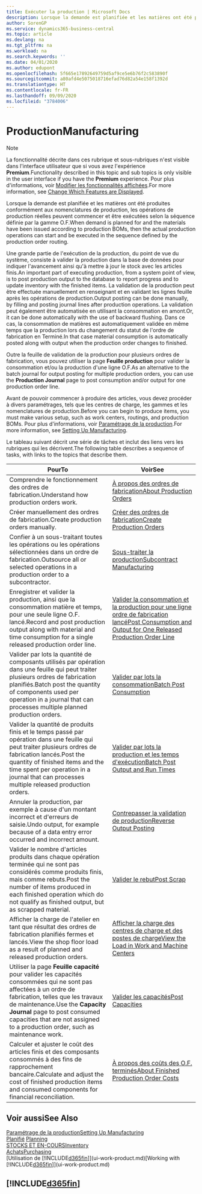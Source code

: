 ```yaml
---
title: Exécuter la production | Microsoft Docs
description: Lorsque la demande est planifiée et les matières ont été produites conformément aux nomenclatures de production, les opérations de production réelles peuvent commencer et être exécutées selon la séquence définie par la gamme O.F.
author: SorenGP
ms.service: dynamics365-business-central
ms.topic: article
ms.devlang: na
ms.tgt_pltfrm: na
ms.workload: na
ms.search.keywords: ''
ms.date: 04/01/2020
ms.author: edupont
ms.openlocfilehash: 5f665e17892649759d5af9ce5e6b76f2c583890f
ms.sourcegitcommit: a80afd4e5075018716efad76d82a54e158f1392d
ms.translationtype: HT
ms.contentlocale: fr-FR
ms.lasthandoff: 09/09/2020
ms.locfileid: "3784006"
---
```

# <a name="manufacturing"></a><span data-ttu-id="0bf68-103">Production</span><span class="sxs-lookup"><span data-stu-id="0bf68-103">Manufacturing</span></span>
> [!NOTE]
> <span data-ttu-id="0bf68-104">La fonctionnalité décrite dans ces rubrique et sous-rubriques n'est visible dans l'interface utilisateur que si vous avez l'expérience **Premium**.</span><span class="sxs-lookup"><span data-stu-id="0bf68-104">Functionality described in this topic and sub topics is only visible in the user interface if you have the **Premium** experience.</span></span> <span data-ttu-id="0bf68-105">Pour plus d'informations, voir [Modifier les fonctionnalités affichées](ui-experiences.md).</span><span class="sxs-lookup"><span data-stu-id="0bf68-105">For more information, see [Change Which Features are Displayed](ui-experiences.md).</span></span>

<span data-ttu-id="0bf68-106">Lorsque la demande est planifiée et les matières ont été produites conformément aux nomenclatures de production, les opérations de production réelles peuvent commencer et être exécutées selon la séquence définie par la gamme O.F.</span><span class="sxs-lookup"><span data-stu-id="0bf68-106">When demand is planned for and the materials have been issued according to production BOMs, then the actual production operations can start and be executed in the sequence defined by the production order routing.</span></span>  

<span data-ttu-id="0bf68-107">Une grande partie de l'exécution de la production, du point de vue du système, consiste à valider la production dans la base de données pour indiquer l'avancement ainsi qu'à mettre à jour le stock avec les articles finis.</span><span class="sxs-lookup"><span data-stu-id="0bf68-107">An important part of executing production, from a system point of view, is to post production output to the database to report progress and to update inventory with the finished items.</span></span> <span data-ttu-id="0bf68-108">La validation de la production peut être effectuée manuellement en renseignant et en validant les lignes feuille après les opérations de production.</span><span class="sxs-lookup"><span data-stu-id="0bf68-108">Output posting can be done manually, by filling and posting journal lines after production operations.</span></span> <span data-ttu-id="0bf68-109">La validation peut également être automatisée en utilisant la consommation en amont.</span><span class="sxs-lookup"><span data-stu-id="0bf68-109">Or, it can be done automatically with the use of backward flushing.</span></span> <span data-ttu-id="0bf68-110">Dans ce cas, la consommation de matières est automatiquement validée en même temps que la production lors du changement du statut de l'ordre de fabrication en Terminé.</span><span class="sxs-lookup"><span data-stu-id="0bf68-110">In that case material consumption is automatically posted along with output when the production order changes to finished.</span></span>  

<span data-ttu-id="0bf68-111">Outre la feuille de validation de la production pour plusieurs ordres de fabrication, vous pouvez utiliser la page **Feuille production** pour valider la consommation et/ou la production d'une ligne O.F.</span><span class="sxs-lookup"><span data-stu-id="0bf68-111">As an alternative to the batch journal for output posting for multiple production orders, you can use the **Production Journal** page to post consumption and/or output for one production order line.</span></span>

<span data-ttu-id="0bf68-112">Avant de pouvoir commencer à produire des articles, vous devez procéder à divers paramétrages, tels que les centres de charge, les gammes et les nomenclatures de production.</span><span class="sxs-lookup"><span data-stu-id="0bf68-112">Before you can begin to produce items, you must make various setup, such as work centers, routings, and production BOMs.</span></span> <span data-ttu-id="0bf68-113">Pour plus d'informations, voir [Paramétrage de la production](production-configure-production-processes.md).</span><span class="sxs-lookup"><span data-stu-id="0bf68-113">For more information, see [Setting Up Manufacturing](production-configure-production-processes.md).</span></span>

<span data-ttu-id="0bf68-114">Le tableau suivant décrit une série de tâches et inclut des liens vers les rubriques qui les décrivent.</span><span class="sxs-lookup"><span data-stu-id="0bf68-114">The following table describes a sequence of tasks, with links to the topics that describe them.</span></span>   

|<span data-ttu-id="0bf68-115">**Pour**</span><span class="sxs-lookup"><span data-stu-id="0bf68-115">**To**</span></span>|<span data-ttu-id="0bf68-116">**Voir**</span><span class="sxs-lookup"><span data-stu-id="0bf68-116">**See**</span></span>|  
|------------|-------------|  
|<span data-ttu-id="0bf68-117">Comprendre le fonctionnement des ordres de fabrication.</span><span class="sxs-lookup"><span data-stu-id="0bf68-117">Understand how production orders work.</span></span>|[<span data-ttu-id="0bf68-118">À propos des ordres de fabrication</span><span class="sxs-lookup"><span data-stu-id="0bf68-118">About Production Orders</span></span>](production-about-production-orders.md)|
|<span data-ttu-id="0bf68-119">Créer manuellement des ordres de fabrication.</span><span class="sxs-lookup"><span data-stu-id="0bf68-119">Create production orders manually.</span></span>|[<span data-ttu-id="0bf68-120">Créer des ordres de fabrication</span><span class="sxs-lookup"><span data-stu-id="0bf68-120">Create Production Orders</span></span>](production-how-to-create-production-orders.md)|
|<span data-ttu-id="0bf68-121">Confier à un sous-traitant toutes les opérations ou les opérations sélectionnées dans un ordre de fabrication.</span><span class="sxs-lookup"><span data-stu-id="0bf68-121">Outsource all or selected operations in a production order to a subcontractor.</span></span>|[<span data-ttu-id="0bf68-122">Sous-traiter la production</span><span class="sxs-lookup"><span data-stu-id="0bf68-122">Subcontract Manufacturing</span></span>](production-how-to-subcontract-manufacturing.md)|
|<span data-ttu-id="0bf68-123">Enregistrer et valider la production, ainsi que la consommation matière et temps, pour une seule ligne O.F. lancé.</span><span class="sxs-lookup"><span data-stu-id="0bf68-123">Record and post production output along with material and time consumption for a single released production order line.</span></span>|[<span data-ttu-id="0bf68-124">Valider la consommation et la production pour une ligne ordre de fabrication lancé</span><span class="sxs-lookup"><span data-stu-id="0bf68-124">Post Consumption and Output for One Released Production Order Line</span></span>](production-how-to-register-consumption-and-output.md)|  
|<span data-ttu-id="0bf68-125">Valider par lots la quantité de composants utilisés par opération dans une feuille qui peut traiter plusieurs ordres de fabrication planifiés.</span><span class="sxs-lookup"><span data-stu-id="0bf68-125">Batch post the quantity of components used per operation in a journal that can processes multiple planned production orders.</span></span>|[<span data-ttu-id="0bf68-126">Valider par lots la consommation</span><span class="sxs-lookup"><span data-stu-id="0bf68-126">Batch Post Consumption</span></span>](production-how-to-post-consumption.md)|
|<span data-ttu-id="0bf68-127">Valider la quantité de produits finis et le temps passé par opération dans une feuille qui peut traiter plusieurs ordres de fabrication lancés.</span><span class="sxs-lookup"><span data-stu-id="0bf68-127">Post the quantity of finished items and the time spent per operation in a journal that can processes multiple released production orders.</span></span>|[<span data-ttu-id="0bf68-128">Valider par lots la production et les temps d'exécution</span><span class="sxs-lookup"><span data-stu-id="0bf68-128">Batch Post Output and Run Times</span></span>](production-how-to-post-output-quantity.md)|
|<span data-ttu-id="0bf68-129">Annuler la production, par exemple à cause d'un montant incorrect et d'erreurs de saisie.</span><span class="sxs-lookup"><span data-stu-id="0bf68-129">Undo output, for example because of a data entry error occurred and incorrect amount.</span></span>  |[<span data-ttu-id="0bf68-130">Contrepasser la validation de production</span><span class="sxs-lookup"><span data-stu-id="0bf68-130">Reverse Output Posting</span></span>](production-how-to-reverse-output-posting.md)|  
|<span data-ttu-id="0bf68-131">Valider le nombre d'articles produits dans chaque opération terminée qui ne sont pas considérés comme produits finis, mais comme rebuts.</span><span class="sxs-lookup"><span data-stu-id="0bf68-131">Post the number of items produced in each finished operation which do not qualify as finished output, but as scrapped material.</span></span>|[<span data-ttu-id="0bf68-132">Valider le rebut</span><span class="sxs-lookup"><span data-stu-id="0bf68-132">Post Scrap</span></span>](production-how-to-post-scrap.md)|
|<span data-ttu-id="0bf68-133">Afficher la charge de l'atelier en tant que résultat des ordres de fabrication planifiés fermes et lancés.</span><span class="sxs-lookup"><span data-stu-id="0bf68-133">View the shop floor load as a result of planned and released production orders.</span></span>|[<span data-ttu-id="0bf68-134">Afficher la charge des centres de charge et des postes de charge</span><span class="sxs-lookup"><span data-stu-id="0bf68-134">View the Load in Work and Machine Centers</span></span>](production-how-to-view-the-load-on-work-centers.md)|      
|<span data-ttu-id="0bf68-135">Utiliser la page **Feuille capacité** pour valider les capacités consommées qui ne sont pas affectées à un ordre de fabrication, telles que les travaux de maintenance.</span><span class="sxs-lookup"><span data-stu-id="0bf68-135">Use the **Capacity Journal** page to post consumed capacities that are not assigned to a production order, such as maintenance work.</span></span>|[<span data-ttu-id="0bf68-136">Valider les capacités</span><span class="sxs-lookup"><span data-stu-id="0bf68-136">Post Capacities</span></span>](production-how-to-post-capacities.md)|  
|<span data-ttu-id="0bf68-137">Calculer et ajuster le coût des articles finis et des composants consommés à des fins de rapprochement bancaire.</span><span class="sxs-lookup"><span data-stu-id="0bf68-137">Calculate and adjust the cost of finished production items and consumed components for financial reconciliation.</span></span>|[<span data-ttu-id="0bf68-138">À propos des coûts des O.F. terminés</span><span class="sxs-lookup"><span data-stu-id="0bf68-138">About Finished Production Order Costs</span></span>](finance-about-finished-production-order-costs.md)|  

## <a name="see-also"></a><span data-ttu-id="0bf68-139">Voir aussi</span><span class="sxs-lookup"><span data-stu-id="0bf68-139">See Also</span></span>  
[<span data-ttu-id="0bf68-140">Paramétrage de la production</span><span class="sxs-lookup"><span data-stu-id="0bf68-140">Setting Up Manufacturing</span></span>](production-configure-production-processes.md)  
<span data-ttu-id="0bf68-141">[Planifié](production-planning.md)    </span><span class="sxs-lookup"><span data-stu-id="0bf68-141">[Planning](production-planning.md)    </span></span>  
[<span data-ttu-id="0bf68-142">STOCKS ET EN-COURS</span><span class="sxs-lookup"><span data-stu-id="0bf68-142">Inventory</span></span>](inventory-manage-inventory.md)  
[<span data-ttu-id="0bf68-143">Achats</span><span class="sxs-lookup"><span data-stu-id="0bf68-143">Purchasing</span></span>](purchasing-manage-purchasing.md)  
<span data-ttu-id="0bf68-144">[Utilisation de [!INCLUDE[d365fin](includes/d365fin_md.md)]](ui-work-product.md)</span><span class="sxs-lookup"><span data-stu-id="0bf68-144">[Working with [!INCLUDE[d365fin](includes/d365fin_md.md)]](ui-work-product.md)</span></span>

## [!INCLUDE[d365fin](includes/free_trial_md.md)]  
